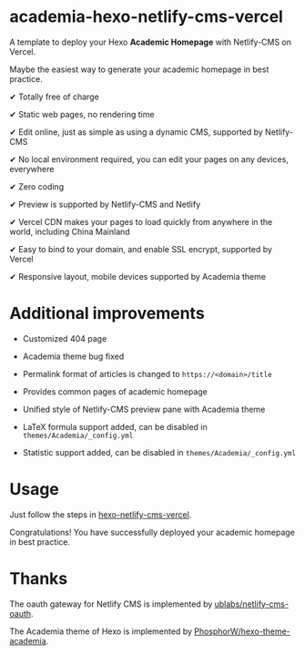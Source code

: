 # academia-hexo-netlify-cms-vercel

A template to deploy your Hexo **Academic Homepage** with Netlify-CMS on Vercel.

Maybe the easiest way to generate your academic homepage in best practice.

✔ Totally free of charge

✔ Static web pages, no rendering time

✔ Edit online, just as simple as using a dynamic CMS, supported by Netlify-CMS

✔ No local environment required, you can edit your pages on any devices, everywhere

✔ Zero coding

✔ Preview is supported by Netlify-CMS and Netlify

✔ Vercel CDN makes your pages to load quickly from anywhere in the world, including China Mainland

✔ Easy to bind to your domain, and enable SSL encrypt, supported by Vercel

✔ Responsive layout, mobile devices supported by Academia theme

# Additional improvements

- Customized 404 page

- Academia theme bug fixed

- Permalink format of articles is changed to `https://<domain>/title`

- Provides common pages of academic homepage

- Unified style of Netlify-CMS preview pane with Academia theme

- LaTeX formula support added, can be disabled in `themes/Academia/_config.yml`

- Statistic support added, can be disabled in `themes/Academia/_config.yml`

# Usage

Just follow the steps in [hexo-netlify-cms-vercel](https://github.com/hangvane/hexo-netlify-cms-vercel#usage).

Congratulations! You have successfully deployed your academic homepage in best practice.

# Thanks

The oauth gateway for Netlify CMS is implemented by [ublabs/netlify-cms-oauth](https://github.com/ublabs/netlify-cms-oauth).

The Academia theme of Hexo is implemented by [PhosphorW/hexo-theme-academia](https://github.com/PhosphorW/hexo-theme-academia).
